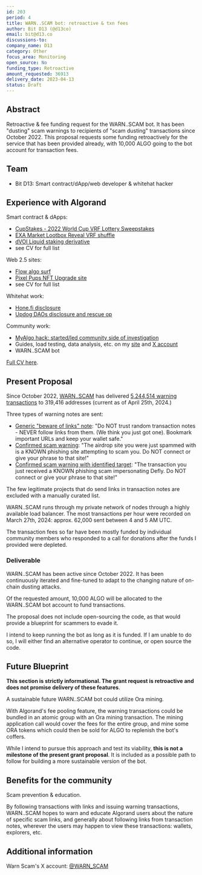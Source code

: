 ```yaml
---
id: 203
period: 4
title: WARN..SCAM bot: retroactive & txn fees
author: Bit D13 (@d13co)
email: bit@d13.co
discussions-to: 
company_name: D13
category: Other
focus_area: Monitoring
open_source: No
funding_type: Retroactive
amount_requested: 36913
delivery_date: 2023-04-13
status: Draft
---
```


## Abstract

Retroactive & fee funding request for the WARN..SCAM bot. It has been "dusting" scam warnings to recipients of "scam dusting" transactions since October 2022. This proposal requests some funding retroactively for the service that has been provided already, with 10,000 ALGO going to the bot account for transaction fees.

## Team

- Bit D13: Smart contract/dApp/web developer &amp; whitehat hacker

## Experience with Algorand
Smart contract & dApps:

- <a href="https://github.com/CupStakes/cupstakes-smart-contracts/">CupStakes - 2022 World Cup VRF Lottery Sweepstakes</a>
- <a href="https://d13.co/posts/implementing-on-chain-vrf-shuffle-for-exa-lootbox-reveals/">EXA Market Lootbox Reveal VRF shuffle</a>
- <a href="https://docs.voi.green/">dVOI Liquid staking derivative</a>
- see CV for full list

Web 2.5 sites:

- <a href="https://flow.algo.surf/">Flow algo surf</a>
- <a href="https://pixel.pyreneespack.com/">Pixel Pups NFT Upgrade site</a>
- see CV for full list

Whitehat work:

- <a href="https://d13.co/posts/disclosure-tales-01-honing-fire/">Hone.fi disclosure</a>
- <a href="https://d13.co/posts/disclosure-tales-02-downward-facing-daos/">Updog DAOs disclosure and rescue op</a>

Community work:

- <a href="https://d13.co/algorand-20-02-2023-thefts-preliminary-advisory-report/">MyAlgo hack: started/led community side of investigation</a>
- Guides, load testing, data analysis,  etc. on my <a href="https://d13.co">site</a> and <a href="https://x.com/d13_co">X account</a>
- WARN..SCAM bot

<a href="https://docs.google.com/document/d/1XMQ-4RzkK_BCcLlg77kA7Dk_c3JyWgfB2NtnBpN9oH0">Full CV here</a>.

## Present Proposal

Since October 2022, <a href="https://allo.info/account/WARN666I6ITOTBIFMYOOYDAT2JA63QQO2Y6MJCNER5YAF4L6MQO7W6SCAM">WARN..SCAM</a> has delivered <a href="https://flow.algo.surf/address/WARN666I6ITOTBIFMYOOYDAT2JA63QQO2Y6MJCNER5YAF4L6MQO7W6SCAM">5,244,514 warning transactions</a> to 319,416 addresses (current as of April 25th, 2024.)

Three types of warning notes are sent:

- <a href="https://allo.info/tx/CP5KEG7NRJMUX6U3GH54U4E35PSH26QMONXRUKE2YOXP36FQQXSQ">Generic "beware of links" note</a>: "Do NOT trust random transaction notes - NEVER follow links from them. (We think you just got one). Bookmark important URLs and keep your wallet safe."
- <a href="https://allo.info/tx/N3IWTLHTPCWSQEZIC7TM2FD7QJZ32JR4MFXKCEMVQQJHBDVZRNTQ">Confirmed scam warning</a>: "The airdrop site you were just spammed with is a KNOWN phishing site attempting to scam you. Do NOT connect or give your phrase to that site!"
- <a href="https://allo.info/tx/OUERZDFAHNH4XFFJVTG7LCBSEUBZP26DIMH35DNWW252YAGB5QIA">Confirmed scam warning with identified target</a>: "The transaction you just received a KNOWN phishing scam impersonating Defly. Do NOT connect or give your phrase to that site!"

The few legitimate projects that do send links in transaction notes are excluded with a manually curated list.

WARN..SCAM runs through my private network of nodes through a highly available load balancer. The most transactions per hour were recorded on March 27th, 2024: approx. 62,000 sent between 4 and 5 AM UTC.

The transaction fees so far have been mostly funded by individual community members who responded to a call for donations after the funds I provided were depleted.

### Deliverable

WARN..SCAM has been active since October 2022. It has been continuously iterated and fine-tuned to adapt to the changing nature of on-chain dusting attacks.

Of the requested amount, 10,000 ALGO will be allocated to the WARN..SCAM bot account to fund transactions.

The proposal does not include open-sourcing the code, as that would provide a blueprint for scammers to evade it.

I intend to keep running the bot as long as it is funded. If I am unable to do so, I will either find an alternative operator to continue, or open source the code.

## Future Blueprint

**This section is strictly informational. The grant request is retroactive and does not promise delivery of these features**.

A sustainable future WARN..SCAM bot could utilize Ora mining.

With Algorand's fee pooling feature, the warning transactions could be bundled in an atomic group with an Ora mining transaction. The mining application call would cover the fees for the entire group, and mine some ORA tokens which could then be sold for ALGO to replenish the bot's coffers.

While I intend to pursue this approach and test its viability, **this is not a milestone of the present grant proposal**. It is included as a possible path to follow for building a more sustainable version of the bot.

## Benefits for the community

Scam prevention & education.

By following transactions with links and issuing warning transactions, WARN..SCAM hopes to warn and educate Algorand users about the nature of specific scam links, and generally about following links from transaction notes, wherever the users may happen to view these transactions: wallets, explorers, etc.

## Additional information

Warn Scam's X account: <a href="https://twitter.com/WARN_SCAM">@WARN_SCAM</a>


